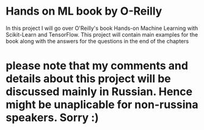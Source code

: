 # Hands on ML book by O-Reilly
In this project I will go over O'Reilly's book Hands-on Machine Learning with Scikit-Learn and TensorFlow. This project will contain main examples for the book along with the answers for the questions in the end of the chapters 

# please note that my comments and details about this project will be discussed mainly in Russian. Hence might be unaplicable for non-russina speakers. Sorry :)
